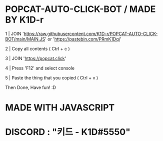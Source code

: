 # POPCAT-AUTO-CLICK-BOT / MADE BY K1D-r

1 | JOIN 'https://raw.githubusercontent.com/K1D-r/POPCAT-AUTO-CLICK-BOT/main/MAIN.JS' or 'https://pastebin.com/PRmK1Dqi'

2 | Copy all contents ( Ctrl + c )

3 | JOIN 'https://popcat.click'

4 | Press 'F12' and select console

5 | Paste the thing that you copied ( Ctrl + v )

Then Done, Have fun! :D


# MADE WITH JAVASCRIPT

# DISCORD : "키드 - K1D#5550"
